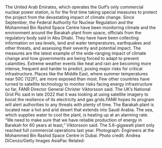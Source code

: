 The United Arab Emirates, which operates the Gulf’s only commercial nuclear power station, is for the first time taking special measures to protect the project from the devastating impact of climate change.
Since September, the Federal Authority for Nuclear Regulation and the Mohammed Bin Rashid Space Centre have been monitoring climate and the environment around the Barakah plant from space, officials from the regulatory body said in Abu Dhabi. They have have been collecting information on sea levels, land and water temperatures, earthquakes and other threats, and assessing their severity and potential impact.
The measures are the latest example of the wide-ranging impact of climate change and how governments are being forced to adapt to prevent calamities. Extreme weather events like heat and rain are becoming more intense, frequent and harder to predict, posing major risks for critical infrastructure. Places like the Middle East, where summer temperatures near 50C (122F), are more exposed than most.
Few other countries have turned to satellite technology to monitor risks facing energy infrastructure so far, FANR Director General Christer Viktorsson said. The UK’s National Grid Plc said in late 2022 that it was looking at using satellite imagery to boost the resilience of its electricity and gas grids.FANR hopes its program will alert authorities to any threats with plenty of time. The Barakah plant is located near a hot and arid desert that extends into Saudi Arabia. The sea, which supplies water to cool the plant, is heating up at an alarming rate.
“We need to make sure that we have reliable production of energy in Barakah for 60 years at least,” Viktorsson said. The 5.6-gigawatt plant only reached full commercial operations last year.
Photograph: Engineers at the Mohammed Bin Rashid Space Centre in Dubai. Photo credit: Andrea DiCenzo/Getty Images AsiaPac
Related: